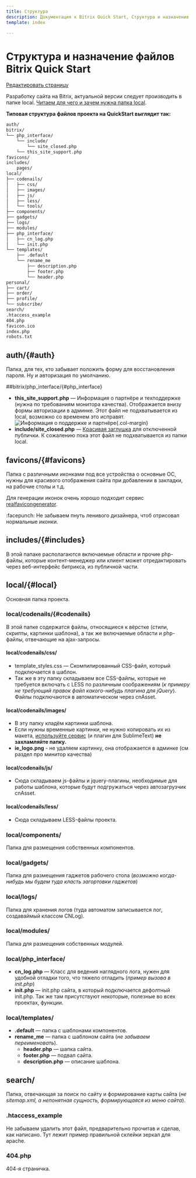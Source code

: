 ```yaml
---
title: Структура  
description: Документация к Bitrix Quick Start, Структура и назначение файлов
template: index

---
```



# Структура и назначение файлов Bitrix Quick Start

<a href="https://github.com/pafnuty/bqs-site/blob/dev/storage/pages/documentation/structure.md" class="btn btn-mini" target="_blank">Редактировать страницу</a>


Разработку сайта на Bitrix, актуальной версии следует производить в папке local. 
[Читаем для чего и зачем нужна папка local](http://dev.1c-bitrix.ru/community/blogs/vad/local-folder.php).

**Типовая структура файлов проекта на QuickStart выглядит так:**

```md
auth/
bitrix/
└── php_interface/
    └── include/
        └── site_closed.php
    └── this_site_support.php
favicons/
includes/
    pages/
local/ 
├── codenails/
│   ├── css/
│   ├── images/
│   ├── js/
│   ├── less/
│   └── tools/
├── components/
├── gadgets/
├── logs/
├── modules/
├── php_interface/
│   ├── cn_log.php
│   └── init.php
└── templates/
    ├── .default
    └── rename_me
        ├── description.php
        ├── footer.php
        └── header.php
personal/
├── cart/
├── order/
├── profile/
└── subscribe/
search/
.htaccess_example
404.php
favicon.ico
index.php
robots.txt
```


## auth/{#auth}
Папка, для тех, кто забывает положить форму для восстановления пароля. Ну и авторизация по умолчанию.

##bitrix/php_interface/{#php_interface}
- **this_site_support.php** — Информация о партнёре и техподдержке (нужна по требованиям монитора качества). Отображается внизу формы авторизации в админке. Этот файл не подхватывается из local, возможно со временем это исправят.
![Информация о поддержке и партнёре](https://dl.dropboxusercontent.com/u/8142395/this_site_support.png "Информация о поддержке и партнёре"){.col-margin}
- **include/site_closed.php** — [Красивая заглушка](http://jsfiddle.net/eoq287rd/embedded/result/) для отключенной публички. К сожалению пока этот файл не подхватывается из папки local.

## favicons/{#favicons}

Папка с различными иконками под все устройства о основные ОС, нужны для красивого отображения сайта при добавлении в закладки, на рабочие столы и т.д.

Для генерации иконок очень хорошо подходит сервис [realfavicongenerator](http://realfavicongenerator.net/).

<div class="tip">
    :facepunch: Не забываем пнуть ленивого дизайнера, чтоб отрисовал нормальные иконки.
</div>

## includes/{#includes}
В этой папаке располагаются включаемые области и прочие php-файлы, которые контент-менеджер или клиент может отредактировать через веб-интерфейс битрикса, из публичной части.

## local/{#local}
Основная папка проекта. 

### local/codenails/{#codenails}
В этой папке содержатся файлы, относящиеся к вёрстке (стили, скрипты, картинки шаблона), а так же включаемые области и php-файлы, отвечающие на ajax-запросы.

#### local/codenails/css/
- template_styles.css — Скомпилированный CSS-файл, который подключается в шаблон. 
- Так же в эту папку складываем все CSS-файлы, которые не требуется включать с LESS по различным соображениям (*к примеру не требующий правок файл какого-нибудь плагина для jQuery*). Файлы подключаются в автоматическом через cnAsset.


#### local/codenails/images/

- В эту папку кладём картинки шаблона. 
- Если нужны временные картинки, не нужно копировать их из макета, [используйте сервис](http://imgholder.ru/) (и плагин для SublimeText) **не захламляйте папку.**
- **ie_logo.png** - не удаляем картинку, она отображается в админке (см раздел про минитор качества)

#### local/codenails/js/

- Сюда складываем js-файлы и jquery-плагины, необходимые для работы шаблона, которые будут подгружаться через автозагрузчик cnAsset.

#### local/codenails/less/

- Сюда складываем LESS-файлы проекта.

### local/components/

Папка для размещения собственных компонентов.

### local/gadgets/

Папка для размещения гаджетов рабочего стола (*возможно когда-нибудь мы будем туда класть загортовки гаджетов*)

### local/logs/
Папка для хранения логов (туда автоматом записывается лог, создаваймый классом CNLog).

### local/modules/
Папка для размещения собственных модулей.

### local/php_interface/
- **cn_log.php** — Класс для ведения наглядного лога, нужен для удобной отладки того, что тяжело отладить (*пример вызова в init.php*)
- **init.php** — init.php сайта, в который подключается дефолтный init.php. Так же там присутствуют некоторые, полезные во всех проектах, функции.


### local/templates/
- **.default** — папка с шаблонами компонентов.
- **rename_me** — папка с шаблоном сайта (*не забываем переименовать*).
    - **header.php** — шапка сайта.
    - **footer.php** — подвал сайта.
    - **description.php** — описание шаблона.

## search/
Папка, отвечающая за поиск по сайту и формирование карты сайта (*не sitemap.xml, а непонятная сущность, формирующаяся из меню сайта*).

### .htaccess_example
Не забываем удалить этот файл, предварительно прочитав и сделав, как написано. Тут лежит пример правильной склейки зеркал для apache.

### 404.php
404-я страничка.
